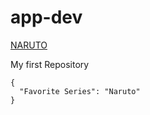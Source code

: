 # app-dev
[NARUTO](https://www.youtube.com/watch?v=nZZsBLrk6f0)

My first Repository
```
{
  "Favorite Series": "Naruto"
}
```
